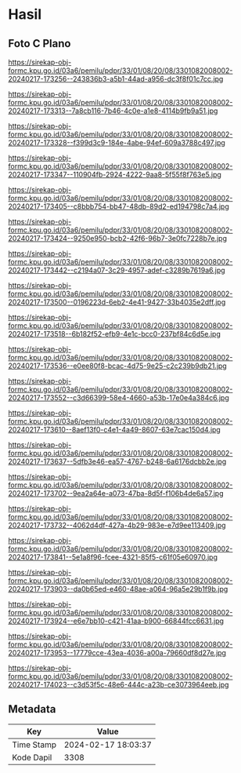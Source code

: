 # Hasil

## Foto C Plano

https://sirekap-obj-formc.kpu.go.id/03a6/pemilu/pdpr/33/01/08/20/08/3301082008002-20240217-173256--243836b3-a5b1-44ad-a956-dc3f8f01c7cc.jpg

https://sirekap-obj-formc.kpu.go.id/03a6/pemilu/pdpr/33/01/08/20/08/3301082008002-20240217-173313--7a8cb116-7b46-4c0e-a1e8-4114b9fb9a51.jpg

https://sirekap-obj-formc.kpu.go.id/03a6/pemilu/pdpr/33/01/08/20/08/3301082008002-20240217-173328--f399d3c9-184e-4abe-94ef-609a3788c497.jpg

https://sirekap-obj-formc.kpu.go.id/03a6/pemilu/pdpr/33/01/08/20/08/3301082008002-20240217-173347--110904fb-2924-4222-9aa8-5f55f8f763e5.jpg

https://sirekap-obj-formc.kpu.go.id/03a6/pemilu/pdpr/33/01/08/20/08/3301082008002-20240217-173405--c8bbb754-bb47-48db-89d2-ed194798c7a4.jpg

https://sirekap-obj-formc.kpu.go.id/03a6/pemilu/pdpr/33/01/08/20/08/3301082008002-20240217-173424--9250e950-bcb2-42f6-96b7-3e0fc7228b7e.jpg

https://sirekap-obj-formc.kpu.go.id/03a6/pemilu/pdpr/33/01/08/20/08/3301082008002-20240217-173442--c2194a07-3c29-4957-adef-c3289b7619a6.jpg

https://sirekap-obj-formc.kpu.go.id/03a6/pemilu/pdpr/33/01/08/20/08/3301082008002-20240217-173500--0196223d-6eb2-4e41-9427-33b4035e2dff.jpg

https://sirekap-obj-formc.kpu.go.id/03a6/pemilu/pdpr/33/01/08/20/08/3301082008002-20240217-173518--6b182f52-efb9-4e1c-bcc0-237bf84c6d5e.jpg

https://sirekap-obj-formc.kpu.go.id/03a6/pemilu/pdpr/33/01/08/20/08/3301082008002-20240217-173536--e0ee80f8-bcac-4d75-9e25-c2c239b9db21.jpg

https://sirekap-obj-formc.kpu.go.id/03a6/pemilu/pdpr/33/01/08/20/08/3301082008002-20240217-173552--c3d66399-58e4-4660-a53b-17e0e4a384c6.jpg

https://sirekap-obj-formc.kpu.go.id/03a6/pemilu/pdpr/33/01/08/20/08/3301082008002-20240217-173610--8aef13f0-c4e1-4a49-8607-63e7cac150d4.jpg

https://sirekap-obj-formc.kpu.go.id/03a6/pemilu/pdpr/33/01/08/20/08/3301082008002-20240217-173637--5dfb3e46-ea57-4767-b248-6a6176dcbb2e.jpg

https://sirekap-obj-formc.kpu.go.id/03a6/pemilu/pdpr/33/01/08/20/08/3301082008002-20240217-173702--9ea2a64e-a073-47ba-8d5f-f106b4de6a57.jpg

https://sirekap-obj-formc.kpu.go.id/03a6/pemilu/pdpr/33/01/08/20/08/3301082008002-20240217-173732--4062d4df-427a-4b29-983e-e7d9ee113409.jpg

https://sirekap-obj-formc.kpu.go.id/03a6/pemilu/pdpr/33/01/08/20/08/3301082008002-20240217-173841--5e1a8f96-fcee-4321-85f5-c61f05e60970.jpg

https://sirekap-obj-formc.kpu.go.id/03a6/pemilu/pdpr/33/01/08/20/08/3301082008002-20240217-173903--da0b65ed-e460-48ae-a064-96a5e29b1f9b.jpg

https://sirekap-obj-formc.kpu.go.id/03a6/pemilu/pdpr/33/01/08/20/08/3301082008002-20240217-173924--e6e7bb10-c421-41aa-b900-66844fcc6631.jpg

https://sirekap-obj-formc.kpu.go.id/03a6/pemilu/pdpr/33/01/08/20/08/3301082008002-20240217-173953--17779cce-43ea-4036-a00a-79660df8d27e.jpg

https://sirekap-obj-formc.kpu.go.id/03a6/pemilu/pdpr/33/01/08/20/08/3301082008002-20240217-174023--c3d53f5c-48e6-444c-a23b-ce3073964eeb.jpg


## Metadata

| Key        | Value               |
| ---------- | ------------------- |
| Time Stamp | 2024-02-17 18:03:37 |
| Kode Dapil | 3308                |



